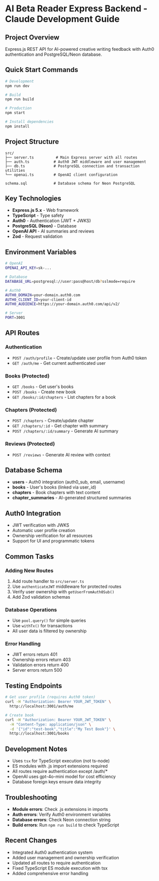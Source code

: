 # AI Beta Reader Express Backend - Claude Development Guide

## Project Overview
Express.js REST API for AI-powered creative writing feedback with Auth0 authentication and PostgreSQL/Neon database.

## Quick Start Commands
```bash
# Development
npm run dev

# Build
npm run build

# Production
npm start

# Install dependencies
npm install
```

## Project Structure
```
src/
├── server.ts          # Main Express server with all routes
├── auth.ts           # Auth0 JWT middleware and user management
├── db.ts             # PostgreSQL connection and transaction utilities
└── openai.ts         # OpenAI client configuration

schema.sql            # Database schema for Neon PostgreSQL
```

## Key Technologies
- **Express.js 5.x** - Web framework
- **TypeScript** - Type safety
- **Auth0** - Authentication (JWT + JWKS)
- **PostgreSQL (Neon)** - Database
- **OpenAI API** - AI summaries and reviews
- **Zod** - Request validation

## Environment Variables
```bash
# OpenAI
OPENAI_API_KEY=sk-...

# Database
DATABASE_URL=postgresql://user:pass@host/db?sslmode=require

# Auth0
AUTH0_DOMAIN=your-domain.auth0.com
AUTH0_CLIENT_ID=your-client-id
AUTH0_AUDIENCE=https://your-domain.auth0.com/api/v2/

# Server
PORT=3001
```

## API Routes

### Authentication
- `POST /auth/profile` - Create/update user profile from Auth0 token
- `GET /auth/me` - Get current authenticated user

### Books (Protected)
- `GET /books` - Get user's books
- `POST /books` - Create new book
- `GET /books/:id/chapters` - List chapters for a book

### Chapters (Protected)
- `POST /chapters` - Create/update chapter
- `GET /chapters/:id` - Get chapter with summary
- `POST /chapters/:id/summary` - Generate AI summary

### Reviews (Protected)
- `POST /reviews` - Generate AI review with context

## Database Schema
- **users** - Auth0 integration (auth0_sub, email, username)
- **books** - User's books (linked via user_id)
- **chapters** - Book chapters with text content
- **chapter_summaries** - AI-generated structured summaries

## Auth0 Integration
- JWT verification with JWKS
- Automatic user profile creation
- Ownership verification for all resources
- Support for UI and programmatic tokens

## Common Tasks

### Adding New Routes
1. Add route handler to `src/server.ts`
2. Use `authenticateJWT` middleware for protected routes
3. Verify user ownership with `getUserFromAuth0Sub()`
4. Add Zod validation schemas

### Database Operations
- Use `pool.query()` for simple queries
- Use `withTx()` for transactions
- All user data is filtered by ownership

### Error Handling
- JWT errors return 401
- Ownership errors return 403
- Validation errors return 400
- Server errors return 500

## Testing Endpoints
```bash
# Get user profile (requires Auth0 token)
curl -H "Authorization: Bearer YOUR_JWT_TOKEN" \
  http://localhost:3001/auth/me

# Create book
curl -H "Authorization: Bearer YOUR_JWT_TOKEN" \
  -H "Content-Type: application/json" \
  -d '{"id":"test-book","title":"My Test Book"}' \
  http://localhost:3001/books
```

## Development Notes
- Uses `tsx` for TypeScript execution (not ts-node)
- ES modules with .js import extensions required
- All routes require authentication except /auth/*
- OpenAI uses gpt-4o-mini model for cost efficiency
- Database foreign keys ensure data integrity

## Troubleshooting
- **Module errors**: Check .js extensions in imports
- **Auth errors**: Verify Auth0 environment variables
- **Database errors**: Check Neon connection string
- **Build errors**: Run `npm run build` to check TypeScript

## Recent Changes
- Integrated Auth0 authentication system
- Added user management and ownership verification
- Updated all routes to require authentication
- Fixed TypeScript ES module execution with tsx
- Added comprehensive error handling